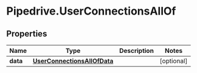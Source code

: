 # Pipedrive.UserConnectionsAllOf

## Properties

Name | Type | Description | Notes
------------ | ------------- | ------------- | -------------
**data** | [**UserConnectionsAllOfData**](UserConnectionsAllOfData.md) |  | [optional] 


